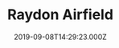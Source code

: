 ---
date: 2019-09-08T14:29:23.000Z
title: Raydon Airfield
latitude: 52.019026
longitude: 1.010771
category: checkin
---